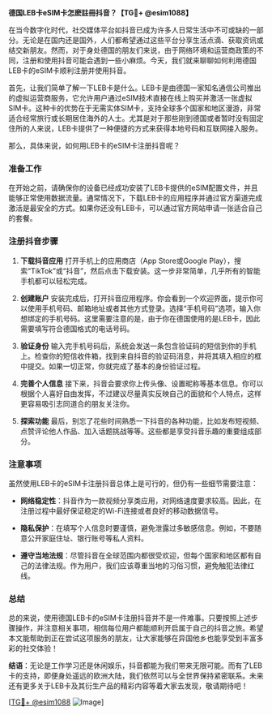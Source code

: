 **德国LEB卡eSIM卡怎麽註冊抖音？【TG💪+ @esim1088】**

在当今数字化时代，社交媒体平台如抖音已成为许多人日常生活中不可或缺的一部分。无论是在国内还是国外，人们都希望通过这些平台分享生活点滴、获取资讯或结交新朋友。然而，对于身处德国的朋友们来说，由于网络环境和运营商政策的不同，注册和使用抖音可能会遇到一些小麻烦。今天，我们就来聊聊如何利用德国LEB卡的eSIM卡顺利注册并使用抖音。

首先，让我们简单了解一下LEB卡是什么。LEB卡是由德国一家知名通信公司推出的虚拟运营商服务，它允许用户通过eSIM技术直接在线上购买并激活一张虚拟SIM卡。这种卡的优势在于无需实体SIM卡，支持全球多个国家和地区漫游，非常适合经常旅行或长期居住海外的人士。尤其是对于那些刚到德国或者暂时没有固定住所的人来说，LEB卡提供了一种便捷的方式来获得本地号码和互联网接入服务。

那么，具体来说，如何用LEB卡的eSIM卡注册抖音呢？

### 准备工作

在开始之前，请确保你的设备已经成功安装了LEB卡提供的eSIM配置文件，并且能够正常使用数据流量。通常情况下，下载LEB卡的应用程序并通过官方渠道完成激活是最安全的方式。如果你还没有LEB卡，可以通过官方网站申请一张适合自己的套餐。

### 注册抖音步骤

1. **下载抖音应用**
   打开手机上的应用商店（App Store或Google Play），搜索“TikTok”或“抖音”，然后点击下载安装。这一步非常简单，几乎所有的智能手机都可以轻松完成。

2. **创建账户**
   安装完成后，打开抖音应用程序。你会看到一个欢迎界面，提示你可以使用手机号码、邮箱地址或者其他方式登录。选择“手机号码”选项，输入你想绑定的手机号码。这里需要注意的是，由于你在德国使用的是LEB卡，因此需要填写符合德国格式的电话号码。

3. **验证身份**
   输入完手机号码后，系统会发送一条包含验证码的短信到你的手机上。检查你的短信收件箱，找到来自抖音的验证码消息，并将其填入相应的框中提交。如果一切正常，你就完成了基本的身份验证过程。

4. **完善个人信息**
   接下来，抖音会要求你上传头像、设置昵称等基本信息。你可以根据个人喜好自由发挥，不过建议尽量真实反映自己的面貌和个人特点，这样更容易吸引志同道合的朋友关注你。

5. **探索功能**
   最后，别忘了花些时间熟悉一下抖音的各种功能，比如发布短视频、点赞评论他人作品、加入话题挑战等等。这些都是享受抖音乐趣的重要组成部分。

### 注意事项

虽然使用LEB卡的eSIM卡注册抖音总体上是可行的，但仍有一些细节需要注意：

- **网络稳定性**：抖音作为一款视频分享类应用，对网络速度要求较高。因此，在注册过程中最好保证稳定的Wi-Fi连接或者良好的移动数据信号。
  
- **隐私保护**：在填写个人信息时要谨慎，避免泄露过多敏感信息。例如，不要随意公开家庭住址、银行账号等私人资料。

- **遵守当地法规**：尽管抖音在全球范围内都很受欢迎，但每个国家和地区都有自己的法律法规。作为用户，我们应该尊重当地的习俗习惯，避免触犯法律红线。

### 总结

总的来说，使用德国LEB卡的eSIM卡注册抖音并不是一件难事。只要按照上述步骤操作，并注意相关事项，相信每位用户都能顺利开启属于自己的抖音之旅。希望本文能帮助到正在尝试这项服务的朋友，让大家能够在异国他乡也能享受到丰富多彩的社交体验！

**结语**：无论是工作学习还是休闲娱乐，抖音都能为我们带来无限可能。而有了LEB卡的支持，即便身处遥远的欧洲大陆，我们依然可以与全世界保持紧密联系。未来还有更多关于LEB卡及其衍生产品的精彩内容等着大家去发现，敬请期待吧！

[[TG💪+ @esim1088](https://t.me/s/esim1088) ![Image](https://i.postimg.cc/4NQfJmqS/Snipaste-2025-05-13-00-14-12.png)]